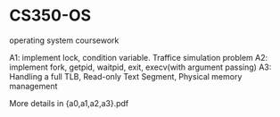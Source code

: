 # CS350-OS
operating system coursework

A1: implement lock, condition variable. Traffice simulation problem
A2: implement fork, getpid, waitpid, exit, execv(with argument passing)
A3: Handling a full TLB, Read-only Text Segment, Physical memory management

More details in {a0,a1,a2,a3}.pdf
